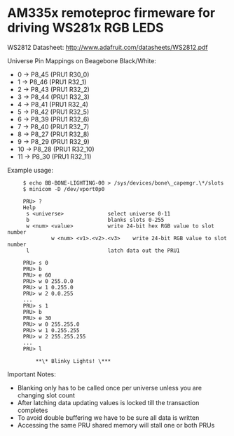 AM335x remoteproc firmeware for driving WS281x RGB LEDS
=======================================================

WS2812 Datasheet: http://www.adafruit.com/datasheets/WS2812.pdf

Universe Pin Mappings on Beagebone Black/White:

* 0  -> P8\_45 (PRU1 R30\_0)
* 1  -> P8\_46 (PRU1 R32\_1)
* 2  -> P8\_43 (PRU1 R32\_2)
* 3  -> P8\_44 (PRU1 R32\_3)
* 4  -> P8\_41 (PRU1 R32\_4)
* 5  -> P8\_42 (PRU1 R32\_5)
* 6  -> P8\_39 (PRU1 R32\_6)
* 7  -> P8\_40 (PRU1 R32\_7)
* 8  -> P8\_27 (PRU1 R32\_8)
* 9  -> P8\_29 (PRU1 R32\_9)
* 10 -> P8\_28 (PRU1 R32\_10)
* 11 -> P8\_30 (PRU1 R32\_11)


Example usage:

		 $ echo BB-BONE-LIGHTING-00 > /sys/devices/bone\_capemgr.\*/slots 
		 $ minicom -D /dev/vport0p0

		 PRU> ?
		 Help
		  s <universe>              select universe 0-11
		  b 	                    blanks slots 0-255
		  w <num> <value>           write 24-bit hex RGB value to slot number
                  w <num> <v1>.<v2>.<v3>    write 24-bit RGB value to slot number
		  l                         latch data out the PRU1

		 PRU> s 0
		 PRU> b
		 PRU> e 60
		 PRU> w 0 255.0.0
		 PRU> w 1 0.255.0
		 PRU> w 2 0.0.255
		 ...
		 PRU> s 1
		 PRU> b
		 PRU> e 30
		 PRU> w 0 255.255.0
		 PRU> w 1 0.255.255
		 PRU> w 2 255.255.255
		 ...
		 PRU> l

	         **\* Blinky Lights! \***

Important Notes:

* Blanking only has to be called once per universe unless you are changing slot count
* After latching data updating values is locked till the transaction completes
 * To avoid double buffering we have to be sure all data is written
 * Accessing the same PRU shared memory will stall one or both PRUs
